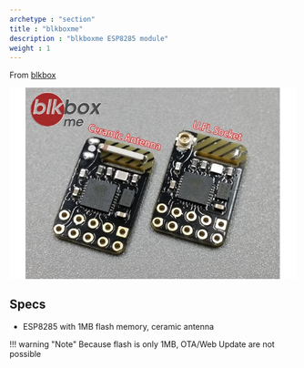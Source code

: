```yaml
---
archetype : "section"
title : "blkboxme"
description : "blkboxme ESP8285 module"
weight : 1
---
```


From [blkbox](https://www.tindie.com/products/blkbox/4-layer-esp8266-wifi-module/)

![image](2015-07-25T17_22_43.604Z-1.jpg?width=400px)

## Specs
* ESP8285 with 1MB flash memory, ceramic antenna 

!!! warning "Note"
    Because flash is only 1MB, OTA/Web Update are not possible

